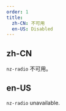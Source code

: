 ```yaml
---
order: 1
title:
  zh-CN: 不可用
  en-US: Disabled
---
```


## zh-CN

`nz-radio` 不可用。

## en-US

`nz-radio` unavailable.
